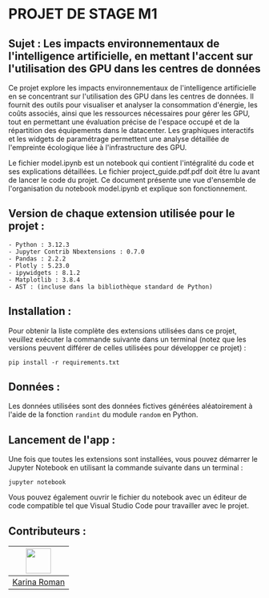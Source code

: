 # PROJET DE STAGE M1

## Sujet : Les impacts environnementaux de l'intelligence artificielle, en mettant l'accent sur l'utilisation des GPU dans les centres de données

Ce projet explore les impacts environnementaux de l'intelligence artificielle en se concentrant sur l'utilisation des GPU dans les centres de données. Il fournit des outils pour visualiser et analyser la consommation d'énergie, les coûts associés, ainsi que les ressources nécessaires pour gérer les GPU, tout en permettant une évaluation précise de l'espace occupé et de la répartition des équipements dans le datacenter. Les graphiques interactifs et les widgets de paramétrage permettent une analyse détaillée de l'empreinte écologique liée à l'infrastructure des GPU.

Le fichier model.ipynb est un notebook qui contient l'intégralité du code et ses explications détaillées. Le fichier project_guide.pdf.pdf doit être lu avant de lancer le code du projet. Ce document présente une vue d'ensemble de l'organisation du notebook model.ipynb et explique son fonctionnement.

## Version de chaque extension utilisée pour le projet :

```
- Python : 3.12.3
- Jupyter Contrib Nbextensions : 0.7.0
- Pandas : 2.2.2
- Plotly : 5.23.0
- ipywidgets : 8.1.2
- Matplotlib : 3.8.4
- AST : (incluse dans la bibliothèque standard de Python)
```

## Installation :

Pour obtenir la liste complète des extensions utilisées dans ce projet, veuillez exécuter la commande suivante dans un terminal (notez que les versions peuvent différer de celles utilisées pour développer ce projet) :

```
pip install -r requirements.txt
```

## Données :

Les données utilisées sont des données fictives générées aléatoirement à l'aide de la fonction `randint` du module `random` en Python.

## Lancement de l'app :

Une fois que toutes les extensions sont installées, vous pouvez démarrer le Jupyter Notebook en utilisant la commande suivante dans un terminal :

```
jupyter notebook
```

Vous pouvez également ouvrir le fichier du notebook avec un éditeur de code compatible tel que Visual Studio Code pour travailler avec le projet.

## Contributeurs  : 
| [<img src="https://avatars.githubusercontent.com/u/102798439?v=4" width="50" height="50" alt=""/>](https://github.com/k-roman5) |
| :-----------------------------------------------------------------------------------------------------------------------------: |
|                                           [Karina Roman](https://github.com/k-roman5)                                           |

